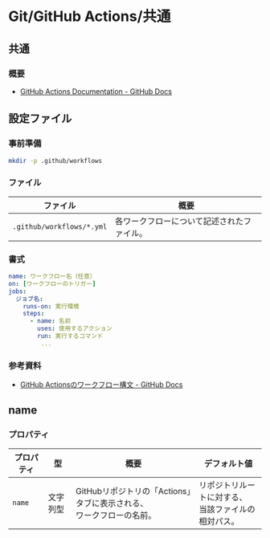 # Git/GitHub Actions/共通

## 共通

### 概要

- [GitHub Actions Documentation - GitHub Docs](https://docs.github.com/en/actions)

## 設定ファイル

### 事前準備

```bash
mkdir -p .github/workflows
```

### ファイル

| ファイル                  | 概要                                       |
| ------------------------- | ------------------------------------------ |
| `.github/workflows/*.yml` | 各ワークフローについて記述されたファイル。 |

### 書式

```yml
name: ワークフロー名（任意）
on: [ワークフローのトリガー]
jobs:
  ジョブ名:
    runs-on: 実行環境
    steps:
      - name: 名前
        uses: 使用するアクション
        run: 実行するコマンド
         ...
```

### 参考資料

- [GitHub Actionsのワークフロー構文 - GitHub Docs](https://docs.github.com/ja/actions/using-workflows/workflow-syntax-for-github-actions)

## name

### プロパティ

| プロパティ | 型       | 概要                                                         | デフォルト値                                             |
| ---------- | -------- | ------------------------------------------------------------ | -------------------------------------------------------- |
| `name`     | 文字列型 | GitHubリポジトリの「Actions」タブに表示される、<br />ワークフローの名前。 | リポジトリルートに対する、<br />当該ファイルの相対パス。 |

